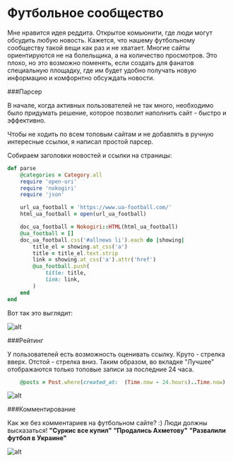 # Футбольное сообщество

Мне нравится идея реддита. Открытое комьюнити, где люди могут обсудить любую новость. Кажется, что нашему футбольному сообществу такой вещи как раз и не хватает. Многие сайты ориентируются не на болельщика, а на количество просмотров. Это плохо, но это возможно поменять, если создать для фанатов специальную площадку, где им будет удобно получать новую информацию и комфорнтно обсуждать новости.

###Парсер

В начале, когда активных пользователей не так много, необходимо было придумать решение, которое позволит наполнить сайт - быстро и эффективно. 

Чтобы не ходить по всем топовым сайтам и не добавлять в ручную интересные ссылки, я написал простой парсер. 

Собираем заголовки новостей и ссылки на страницы:

```ruby
def parse
	@categories = Category.all
	require 'open-uri'
	require 'nokogiri'
	require 'json'

	url_ua_football = 'https://www.ua-football.com/'
	html_ua_football = open(url_ua_football)

	doc_ua_football = Nokogiri::HTML(html_ua_football)
	@ua_football = []
	doc_ua_football.css('#allnews li').each do |showing|
		title_el = showing.at_css('a')
		title = title_el.text.strip
		link = showing.at_css('a').attr('href')
		@ua_football.push(
			title: title,
			link: link,
		)
	end
end
```

Вот так это выглядит: 

![alt](http://joxi.ru/gmvW6pbSLL7j42.png "Parser")

###Рейтинг

У пользователей есть возможность оценивать ссылку. Круто - стрелка вверх. Отстой - стрелка вниз. Таким образом, во вкладке "Лучшее" отображаются только топовые записи за последние 24 часа. 

```ruby
	@posts = Post.where(created_at:  (Time.now - 24.hours)..Time.now)
```

![alt](http://dl3.joxi.net/drive/2018/06/24/0026/1944/1718168/68/fb89d5605f.png "Rating")

###Комментирование

Как же без комментариев на футбольном сайте? :) 
Люди должны высказаться! 
**"Суркис все купил"**
**"Продались Ахметову"**
**"Развалили футбол в Украине"**

![alt](http://dl3.joxi.net/drive/2018/06/24/0026/1944/1718168/68/7302c0baf4.png "Comment")